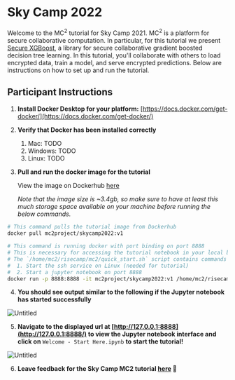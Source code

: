 # Sky Camp 2022

Welcome to the MC<sup>2</sup> tutorial for Sky Camp 2021. MC<sup>2</sup> is a platform for secure collaborative computation. In particular, for this tutorial we present [Secure XGBoost](https://github.com/mc2-project/secure-xgboost), a library for secure collaborative gradient boosted decision tree learning. In this tutorial, you'll collaborate with others to load encrypted data, train a model, and serve encrypted predictions. Below are instructions on how to set up and run the tutorial.

## Participant Instructions

1. **Install Docker Desktop for your platform:** [https://docs.docker.com/get-docker/](https://docs.docker.com/get-docker/)

1. **Verify that Docker has been installed correctly**
    1. Mac: TODO
    2. Windows: TODO
    3. Linux: TODO

1. **Pull and run the docker image for the tutorial**
    
    View the image on Dockerhub [here](https://hub.docker.com/repository/docker/mc2project/skycamp2022/general)
    
    *Note that the image size is ~3.4gb, so make sure to have at least this much storage space available on your machine before running the below commands.*
    

```bash
# This command pulls the tutorial image from Dockerhub
docker pull mc2project/skycamp2022:v1

# This command is running docker with port binding on port 8888
# This is necessary for accessing the tutorial notebook in your local browser
# The `/home/mc2/risecamp/mc2/quick_start.sh` script contains commands to:
#  1. Start the ssh service on Linux (needed for tutorial)
#  2. Start a jupyter notebook on port 8888
docker run -p 8888:8888 -it mc2project/skycamp2022:v1 /home/mc2/risecamp/mc2/quick_start.sh
```

4. **You should see output similar to the following if the Jupyter notebook has started successfully**

![Untitled](https://s3-us-west-2.amazonaws.com/secure.notion-static.com/fdcda775-e426-4c5f-8c73-101937a0ae71/Untitled.png)

5. **Navigate to the displayed url at [http://127.0.0.1:8888](http://127.0.0.1:8888/) to view the Jupyter notebook interface and click on** `Welcome - Start Here.ipynb` **to start the tutorial!**

![Untitled](https://s3-us-west-2.amazonaws.com/secure.notion-static.com/b2c3ced1-8cb9-456d-99f4-512616829ef8/Untitled.png)

6. **Leave feedback for the Sky Camp MC2 tutorial [here](https://forms.gle/mRZNqMHa9Xgcrg9F6) 🙏**